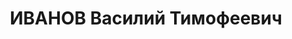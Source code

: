 ---
title: ИВАНОВ Василий Тимофеевич
description: '(1894, с.Холзсково Гжатского уезда Смоленской губ. – 16.07.1938). Родился
  в семье бетонщика*. Русский. В КП с 1913.

  Образование: 3-классное гор. училище, Москва 1907| 4-классная торговая школа, Москва
  10.

  С 1901 проживал в Москве| в 10 поселился в Туле| кассир частного магазина, Тула
  10.10–02.11| конторщик торговой конторы, Москва 02.11–11.12| член Культурно-просветительного
  общества и профсоюза торговых служащих, Москва с 11| упаковщик Союза потребительских
  обществ, Москва 11.12–08.13| распространял газ. «Правда», работал в газ. «Наш путь»
  (орган РСДРП) с 13| арестован, сидел в тюрьме, Москва 08.13–12.13| упаковщик Союза
  потребительских обществ, Москва 12.13–09.14| член Московской гор. комиссии по созыву
  15 съезда РСДРП 14| арестован, находился под следствием, Москва 09.14–11.14| упаковщик
  Союза потребительских обществ, Москва 11.14–01.15| арестован, сидел в тюрьме, Москва
  01.15–03.15.

  В армии 03.1915–05.1915: рядовой 321 полка 81 дивизии| попал в плен 05.15.

  Содержался в лагере военнопленных, Венгрия 05.15–10.18| вел большевистскую агитацию
  среди военнопленных, имел связь с ЦК РСДРП в Швейцарии| вернулся из плена в РСФСР
  10.18| лечился в Москве 10.18–01.19| агент по заготовкам Наркомата продовольствия
  Белорусско-Литовской республики 02.19–03.19| член Реввоентрибунала 8 стр. дивизии
  03.19–05.19.

  С 05.1919 в органах ВЧК–ОГПУ–НКВД: нач. ОО 8 стр. дивизии 05.19–10.19| нач. ОО 52
  стр. дивизии 10.19–09.20| нач. активной части ОО 6 армии 09.20–07.21| зам. нач.
  ОО Харьковского ВО, нач. СОЧ 07.21–12.21| нач. 2 отд-я ОО ГПУ Украинской ССР 02.22–?|
  нач. 6 отд-я ОО ГПУ Украинской ССР ?–04.24| нач. СОЧ ГПУ Украинской ССР 22.04.24–17.04.25|
  нач. КРО ГПУ Украинской ССР ?–24| член Коллегии ГПУ Украинской ССР 24–28| нач. Харьковского
  губ. отд. ГПУ 24–01.08.25| нач. УОЧ (УОУ) ГПУ Украинской ССР 17.04.25–25.07.28|
  нач. Харьковского окр. отд. ГПУ 01.08.25–25.07.28| нач. Киевского окр. отд. ГПУ
  25.07.28–01.10.30| нач. Киевского опер. сектора ГПУ 01.10.30–05.01.32| полпред ОГПУ
  по Ивановской обл. 05.01.32–02.03.33| нач. Донецкого обл. отд. ГПУ 03.03.33–10.07.34|
  нач. УНКВД Донецкой обл. 15.07.34–03.04.37| зам. наркома ВД Украинской ССР 03.04.37–20.07.37.

  Арестован 01.08.37 в Москве в комнате №411 гостиницы «Москва»| осужден в особом
  порядке 16.07.38 к ВМН| расстрелян 16.07.38.

  Не реабилитирован.

  Звания: ст. майор ГБ 29.11.35| комиссар ГБ 3 ранга 03.04.37.

  Награды: орден Красного Знамени №13075 (Прик. РВС №101) 23.02.28| знак «Почетный
  работник ВЧК–ГПУ (V)» №126 22| знак «Почетный работник ВЧК–ГПУ (XV)» №25 20.12.32.

  Источники: РЦХИДНИ, ф.17, оп.114, д.90| «Комунiст» (Киев, на укр. яз.) 16.04.37.

  Примечания: * Отец работал мелким подрядчиком. В одной из анкет В.Т.Иванов указал,
  что отец— крестьянин.'
---